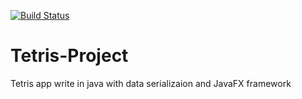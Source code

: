 [![Build Status](https://travis-ci.com/myprojectspw/Tetris-Project.svg?branch=master)](https://travis-ci.com/myprojectspw/Tetris-Project)
# Tetris-Project
Tetris app write in java with data serializaion and JavaFX framework <br />
